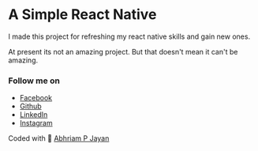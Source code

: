 # A Simple React Native

I made this project for refreshing my react native skills and gain new ones.

At present its not an amazing project. But that doesn't mean it can't be amazing. 

### Follow me on

* [Facebook](https://facebook.com/abhirampjayan)
* [Github](https://github.com/abhirampjayan)
* [LinkedIn](https://linkedin.com/in/abhirampjayan)
* [Instagram](https://instagram.com/abhirampjayan)

Coded with 💚 [Abhriam P Jayan](https://abhirampjayan.com/)